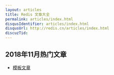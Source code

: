 ```yaml
---
layout: articles
title: Redis 文章大全
permalink: articles/index.html
disqusIdentifier: articles/index.html
disqusUrl: http://redis.cn/articles/index.html
discuzTid: 
---
```



## 2018年11月热门文章 ##

* [模板文章](/articles/temp.html)
